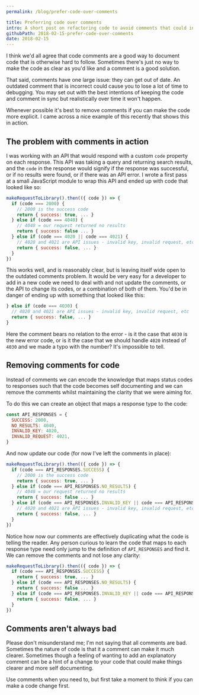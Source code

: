```yaml
---
permalink: /blog/prefer-code-over-comments

title: Preferring code over comments
intro: A short post on refactoring code to avoid comments that could instead be code.
githubPath: 2018-02-15-prefer-code-over-comments
date: 2018-02-15
---
```


I think we'd all agree that code comments are a good way to document code that
is otherwise hard to follow. Sometimes there's just no way to make the code as
clear as you'd like and a comment is a good solution.

That said, comments have one large issue: they can get out of date. An outdated
comment that is incorrect could cause you to lose a lot of time to debugging.
You may set out with the best intentions of keeping the code and comment in sync
but realistically over time it won't happen.

Whenever possible it's best to remove comments if you can make the code more
explicit. I came across a nice example of this recently that shows this in
action.

## The problem with comments in action

I was working with an API that would respond with a custom `code` property on
each response. This API was taking a query and returning search results, and the
`code` in the response would signify if the response was successful, or if no
results were found, or if there was an API error. I wrote a first pass at a
small JavaScript module to wrap this API and ended up with code that looked like
so:

```js
makeRequestToLibrary().then(({ code }) => {
  if (code === 2000) {
    // 2000 is the success code
    return { success: true, ... }
  } else if (code === 4040) {
    // 4040 = our request returned no results
    return { success: false ... }
  } else if (code === 4020 || code === 4021) {
    // 4020 and 4021 are API issues - invalid key, invalid request, etc
    return { success: false, ... }
  }
})
```

This works well, and is reasonably clear, but is leaving itself wide open to the
outdated comments problem. It would be very easy for a developer to add in a new
code we need to deal with and not update the comments, or the API to change its
codes, or a combination of both of them. You'd be in danger of ending up with
something that looked like this:

```js
} else if (code === 4030) {
  // 4020 and 4021 are API issues - invalid key, invalid request, etc
  return { success: false, ... }
}
```

Here the comment bears no relation to the error - is it the case that `4030` is
the new error code, or is it the case that we should handle `4020` instead of
`4030` and we made a typo with the number? It's impossible to tell.

## Removing comments for code

Instead of comments we can encode the knowledge that maps status codes to
responses such that the code becomes self documenting and we can remove the
comments whilst maintaining the clarity that we were aiming for.

To do this we can create an object that maps a response type to the code:

```js
const API_RESPONSES = {
  SUCCESS: 2000,
  NO_RESULTS: 4040,
  INVALID_KEY: 4020,
  INVALID_REQUEST: 4021,
}
```

And now update our code (for now I've left the comments in place):

```js
makeRequestToLibrary().then(({ code }) => {
  if (code === API_RESPONSES.SUCCESS) {
    // 2000 is the success code
    return { success: true, ... }
  } else if (code === API_RESPONSES.NO_RESULTS) {
    // 4040 = our request returned no results
    return { success: false ... }
  } else if (code === API_RESPONSES.INVALID_KEY || code === API_RESPONSES.INVALID_REQUEST) {
    // 4020 and 4021 are API issues - invalid key, invalid request, etc
    return { success: false, ... }
  }
})
```

Notice how now our comments are effectively duplicating what the code is telling
the reader. Any person curious to learn the code that maps to each response type
need only jump to the definition of `API_RESPONSES` and find it. We can remove
the comments and not lose any clarity:

```js
makeRequestToLibrary().then(({ code }) => {
  if (code === API_RESPONSES.SUCCESS) {
    return { success: true, ... }
  } else if (code === API_RESPONSES.NO_RESULTS) {
    return { success: false ... }
  } else if (code === API_RESPONSES.INVALID_KEY || code === API_RESPONSES.INVALID_REQUEST) {
    return { success: false, ... }
  }
})
```

## Comments aren't always bad

Please don't misunderstand me; I'm not saying that all comments are bad.
Sometimes the nature of code is that it a comment can make it much clearer.
Sometimes though a feeling of wanting to add an explanatory comment can be a
hint of a change to your code that could make things clearer and more self
documenting.

Use comments when you need to, but first take a moment to think if you can make
a code change first.
